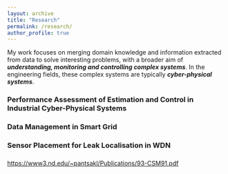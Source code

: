 ```yaml
---
layout: archive
title: "Research"
permalink: /research/
author_profile: true
---
```


My work focuses on merging domain knowledge and information extracted from data to solve interesting problems, with a broader aim of
***understanding, monitoring and controlling complex systems***. In the engineering fields, these complex systems are typically ***cyber-physical systems***.

### Performance Assessment of Estimation and Control in Industrial Cyber-Physical Systems


### Data Management in Smart Grid


### Sensor Placement for Leak Localisation in WDN


### 

https://www3.nd.edu/~pantsakl/Publications/93-CSM91.pdf
